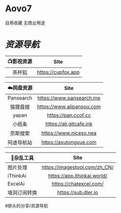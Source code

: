 # Aovo7
自用收藏  无商业用途
# *资源导航*

| **📺影视资源** | Site               |
|:---------:|:------------------:|
| 茶杯狐       | https://cupfox.app |

| **☁️网盘资源** | Site                      |
|:---------:|:-------------------------:|
| Pansearch | https://www.pansearch.me  |
| 猫狸盘搜      | https://www.alipansou.com |
| yapan     | https://pan.ccof.cc       |
| 小纸条       | https://ali.gitcafe.ink   |
| 奈斯搜索      | https://www.niceso.nea    |
| 阿虚导航站     | https://axutongxue.com    |

| **🔧杂乱工具** | Site                          |
|-----------|:-----------------------------:|
| 图片处理      | https://imagestool.com/zh_CN/ |
| iThinkAi  | https://app.ithinkai.world/   |
| ExcelAi   | https://chatexcel.com/        |
| 墙洞订阅转换    | https://sub.dler.io           |




#胖头的分享/资源导航




